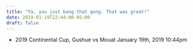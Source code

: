 ```yaml
---
title: "Ya, you just bang that gong. That was great!"
date: 2019-01-19T22:44:00-05:00
draft: false
---
```

- 2019 Continental Cup, Gushue vs Mouat January 19th, 2019 10:44pm